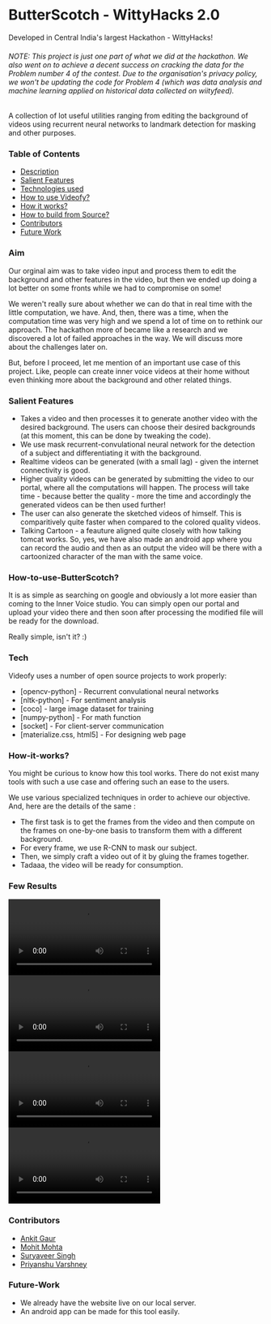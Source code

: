 # ButterScotch - WittyHacks 2.0
Developed in Central India's largest Hackathon - WittyHacks!
###### NOTE: This project is just one part of what we did at the hackathon. We also went on to achieve a decent success on cracking the data for the Problem number 4 of the contest. Due to the organisation's privacy policy, we won't be updating the code for Problem 4 (which was data analysis and machine learning applied on historical data collected on wiityfeed).

###

A collection of lot useful utilities ranging from editing the background of videos using recurrent neural networks to landmark detection for masking and other purposes.

### Table of Contents
  - [Description](https://github.com/mohtamohit/butterscotch/blob/master/README.md#description)
  - [Salient Features](https://github.com/mohtamohit/butterscotch/blob/master/README.md#salient-features)
  - [Technologies used](https://github.com/mohtamohit/butterscotch/blob/master/README.md#tech)
  - [How to use Videofy?](https://github.com/mohtamohit/butterscotch/blob/master/README.md#how-to-use-this-software?)
  - [How it works?](https://github.com/mohtamohit/butterscotch/blob/master/README.md#how-it-works)
  - [How to build from Source?](#)
  - [Contributors](https://github.com/mohtamohit/butterscotch/blob/master/README.md#contributors)
  - [Future Work](https://github.com/mohtamohit/butterscotch/blob/master/README.md#future-work)

### Aim
Our orginal aim was to take video input and process them to edit the background and other features in the video, but then we ended up doing a lot better on some fronts while we had to compromise on some!

We weren't really sure about whether we can do that in real time with the little computation, we have. And, then, there was a time, when the computation time was very high and we spend a lot of time on to rethink our approach. The hackathon more of became like a research and we discovered a lot of failed approaches in the way. We will discuss more about the challenges later on.

But, before I proceed, let me mention of an important use case of this project. Like, people can create inner voice videos at their home without even thinking more about the background and other related things.

### Salient Features
- Takes a video and then processes it to generate another video with the desired background. The users can choose their desired backgrounds (at this moment, this can be done by tweaking the code).
- We use mask recurrent-convulational neural network for the detection of a subject and differentiating it with the background.
- Realtime videos can be generated (with a small lag) - given the internet connectivity is good.
- Higher quality videos can be generated by submitting the video to our portal, where all the computations will happen. The process will take time - because better the quality - more the time and accordingly the generated videos can be then used further!
- The user can also generate the sketched videos of himself. This is comparitively quite faster when compared to the colored quality videos.
- Talking Cartoon - a feauture aligned quite closely with how talking tomcat works. So, yes, we have also made an android app where you can record the audio and then as an output the video will be there with a cartoonized character of the man with the same voice.

### How-to-use-ButterScotch?
It is as simple as searching on google and obviously a lot more easier than coming to the Inner Voice studio. You can simply open our portal and upload your video there and then soon after processing the modified file will be ready for the download. 

Really simple, isn't it? :)

### Tech
Videofy uses a number of open source projects to work properly:
* [opencv-python] - Recurrent convulational neural networks
* [nltk-python] - For sentiment analysis
* [coco] - large image dataset for training
* [numpy-python] - For math function
* [socket] - For client-server communication
* [materialize.css, html5] - For designing web page

### How-it-works?
You might be curious to know how this tool works. There do not exist many tools with such a use case and offering such an ease to the users.

We use various specialized techniques in order to achieve our objective. And, here are the details of the same :
  - The first task is to get the frames from the video and then compute on the frames on one-by-one basis to transform them with a different background.
  - For every frame, we use R-CNN to mask our subject.
  - Then, we simply craft a video out of it by gluing the frames together.
  - Tadaaa, the video will be ready for consumption.

### Few Results
![Alt text](android.mp4)
![Alt text](white-line.avi)
![Alt text](white-line-2.avi)
![Alt text](white-line-3.avi)

### Contributors
  - [Ankit Gaur](https://github.com/ankit-gaur)
  - [Mohit Mohta](https://github.com/mohtamohit)
  - [Suryaveer Singh](https://github.com/surya-veer)
  - [Priyanshu Varshney](https://github.com/priyanshuvarsh)

### Future-Work
- We already have the website live on our local server.
- An android app can be made for this tool easily.
